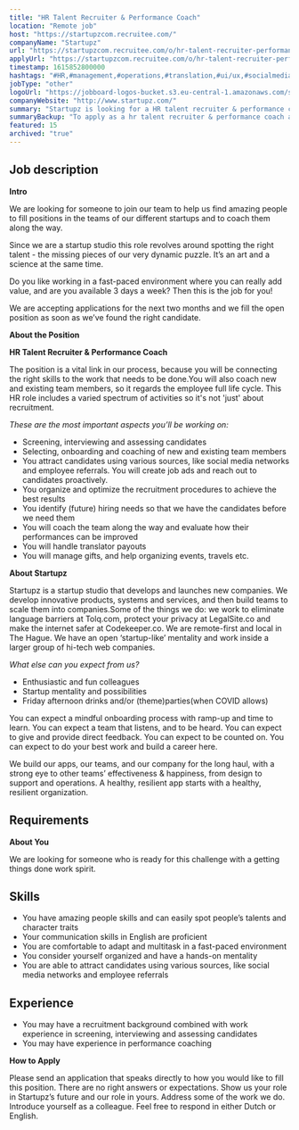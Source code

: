 ```yaml
---
title: "HR Talent Recruiter & Performance Coach"
location: "Remote job"
host: "https://startupzcom.recruitee.com/"
companyName: "Startupz"
url: "https://startupzcom.recruitee.com/o/hr-talent-recruiter-performance-coach-3"
applyUrl: "https://startupzcom.recruitee.com/o/hr-talent-recruiter-performance-coach-3/c/new"
timestamp: 1615852800000
hashtags: "#HR,#management,#operations,#translation,#ui/ux,#socialmedia,#English,#Dutch,#optimization"
jobType: "other"
logoUrl: "https://jobboard-logos-bucket.s3.eu-central-1.amazonaws.com/startupz-com"
companyWebsite: "http://www.startupz.com/"
summary: "Startupz is looking for a HR talent recruiter & performance coach that has experience in: #HR, #management, #operations."
summaryBackup: "To apply as a hr talent recruiter & performance coach at Startupz.com, you preferably need to have some knowledge of: #socialmedia, #ui/ux, #management."
featured: 15
archived: "true"
---
```


## Job description

**Intro**

We are looking for someone to join our team to help us find amazing people to fill positions in the teams of our different startups and to coach them along the way.

Since we are a startup studio this role revolves around spotting the right talent - the missing pieces of our very dynamic puzzle. It’s an art and a science at the same time.

Do you like working in a fast-paced environment where you can really add value, and are you available 3 days a week? Then this is the job for you!

We are accepting applications for the next two months and we fill the open position as soon as we’ve found the right candidate.

**About the Position**

**HR Talent Recruiter & Performance Coach**

The position is a vital link in our process, because you will be connecting the right skills to the work that needs to be done.You will also coach new and existing team members, so it regards the employee full life cycle. This HR role includes a varied spectrum of activities so it's not 'just' about recruitment.

_These are the most important aspects you’ll be working on:_

*   Screening, interviewing and assessing candidates
*   Selecting, onboarding and coaching of new and existing team members
*   You attract candidates using various sources, like social media networks and employee referrals. You will create job ads and reach out to candidates proactively.
*   You organize and optimize the recruitment procedures to achieve the best results
*   You identify (future) hiring needs so that we have the candidates before we need them
*   You will coach the team along the way and evaluate how their performances can be improved
*   You will handle translator payouts
*   You will manage gifts, and help organizing events, travels etc.

**About Startupz**

Startupz is a startup studio that develops and launches new companies. We develop innovative products, systems and services, and then build teams to scale them into companies.Some of the things we do: we work to eliminate language barriers at Tolq.com, protect your privacy at LegalSite.co and make the internet safer at Codekeeper.co. We are remote-first and local in The Hague. We have an open ‘startup-like’ mentality and work inside a larger group of hi-tech web companies. 

_What else can you expect from us?_

*   Enthusiastic and fun colleagues
*   Startup mentality and possibilities
*   Friday afternoon drinks and/or (theme)parties(when COVID allows)

You can expect a mindful onboarding process with ramp-up and time to learn. You can expect a team that listens, and to be heard. You can expect to give and provide direct feedback. You can expect to be counted on. You can expect to do your best work and build a career here.

We build our apps, our teams, and our company for the long haul, with a strong eye to other teams’ effectiveness & happiness, from design to support and operations. A healthy, resilient app starts with a healthy, resilient organization.


## Requirements

**About You**

We are looking for someone who is ready for this challenge with a getting things done work spirit.

## Skills

*   You have amazing people skills and can easily spot people’s talents and character traits
*   Your communication skills in English are proficient
*   You are comfortable to adapt and multitask in a fast-paced environment
*   You consider yourself organized and have a hands-on mentality
*   You are able to attract candidates using various sources, like social media networks and employee referrals

## Experience

*   You may have a recruitment background combined with work experience in screening, interviewing and assessing candidates
*   You may have experience in performance coaching

**How to Apply**

Please send an application that speaks directly to how you would like to fill this position. There are no right answers or expectations. Show us your role in Startupz’s future and our role in yours. Address some of the work we do. Introduce yourself as a colleague. Feel free to respond in either Dutch or English.
